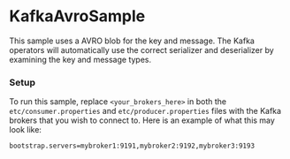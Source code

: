 # KafkaAvroSample

This sample uses a AVRO blob for the key and message. The Kafka operators will automatically use the correct serializer and deserializer by examining the key and message types. 


### Setup

To run this sample, replace `<your_brokers_here>` in both the `etc/consumer.properties` and `etc/producer.properties` files with the Kafka brokers that you wish to connect to. Here is an example of what this may look like: 

```
bootstrap.servers=mybroker1:9191,mybroker2:9192,mybroker3:9193
```
